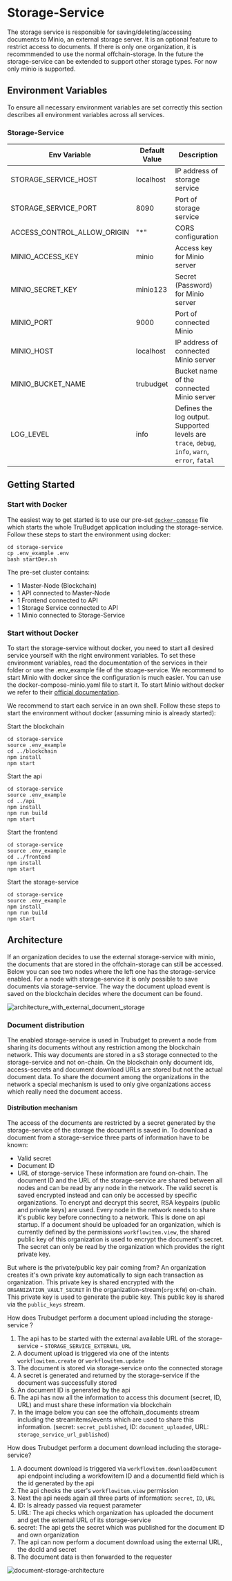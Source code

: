 # Storage-Service

The storage service is responsible for saving/deleting/accessing documents to Minio, an external storage server.
It is an optional feature to restrict access to documents. If there is only one organization, it is recommmended to use the normal offchain-storage.
In the future the storage-service can be extended to support other storage types. For now only minio is supported.

## Environment Variables

To ensure all necessary environment variables are set correctly this section describes all environment variables across all services.

### Storage-Service

| Env Variable                | Default Value | Description                                                                                     |
| --------------------------- | ------------- | ----------------------------------------------------------------------------------------------- |
| STORAGE_SERVICE_HOST        | localhost     | IP address of storage service                                                                   |
| STORAGE_SERVICE_PORT        | 8090          | Port of storage service                                                                         |
| ACCESS_CONTROL_ALLOW_ORIGIN | "\*"          | CORS configuration                                                                              |
| MINIO_ACCESS_KEY            | minio         | Access key for Minio server                                                                     |
| MINIO_SECRET_KEY            | minio123      | Secret (Password) for Minio server                                                              |
| MINIO_PORT                  | 9000          | Port of connected Minio                                                                         |
| MINIO_HOST                  | localhost     | IP address of connected Minio server                                                            |
| MINIO_BUCKET_NAME           | trubudget     | Bucket name of the connected Minio server                                                       |
| LOG_LEVEL                   | info          | Defines the log output. Supported levels are `trace`, `debug`, `info`, `warn`, `error`, `fatal` |

## Getting Started

### Start with Docker

The easiest way to get started is to use our pre-set [`docker-compose`](./docker-compose.yaml) file which starts the whole TruBudget application including the storage-service.
Follow these steps to start the environment using docker:

```
cd storage-service
cp .env_example .env
bash startDev.sh
```

The pre-set cluster contains:

- 1 Master-Node (Blockchain)
- 1 API connected to Master-Node
- 1 Frontend connected to API
- 1 Storage Service connected to API
- 1 Minio connected to Storage-Service

### Start without Docker

To start the storage-service without docker, you need to start all desired service yourself with the right environment variables. To set these environment variables, read the documentation of the services in their folder or use the .env_example file of the stoage-service. We recommend to start Minio with docker since the configuration is much easier. You can use the docker-compose-minio.yaml file to start it. To start Minio without docker we refer to their [official documentation](https://docs.min.io/docs/minio-quickstart-guide.html).

We recommend to start each service in an own shell.
Follow these steps to start the environment without docker (assuming minio is already started):

Start the blockchain

```
cd storage-service
source .env_example
cd ../blockchain
npm install
npm start
```

Start the api

```
cd storage-service
source .env_example
cd ../api
npm install
npm run build
npm start
```

Start the frontend

```
cd storage-service
source .env_example
cd ../frontend
npm install
npm start
```

Start the storage-service

```
cd storage-service
source .env_example
npm install
npm run build
npm start
```

## Architecture

If an organization decides to use the external storage-service with minio, the documents that are stored in the offchain-storage can still be accessed.
Below you can see two nodes where the left one has the storage-service enabled. For a node with storage-service it is only possible to save documents via storage-service.
The way the document upload event is saved on the blockchain decides where the document can be found.

![architecture_with_external_document_storage](./doc/images/architecture_with_external_document_storage.JPG)

### Document distribution

The enabled storage-service is used in Trubudget to prevent a node from sharing its documents without any restriction among the blockchain network. This way documents are stored in a s3 storage connected to the storage-service and not on-chain. On the blockchain only document ids, access-secrets and document download URLs are stored but not the actual document data.
To share the document among the organizations in the network a special mechanism is used to only give organizations access which really need the document access.

#### Distribution mechanism

The access of the documents are restricted by a secret generated by the storage-service of the storage the document is saved in. To download a document from a storage-service three parts of information have to be known:

- Valid secret
- Document ID
- URL of storage-service
  These information are found on-chain. The document ID and the URL of the storage-service are shared between all nodes and can be read by any node in the network. The valid secret is saved encrypted instead and can only be accessed by specific organizations.
  To encrypt and decrypt this secret, RSA keypairs (public and private keys) are used. Every node in the network needs to share it's public key before connecting to a network. This is done on api startup.
  If a document should be uploaded for an organization, which is currently defined by the permissions `workflowitem.view`, the shared public key of this organization is used to encrypt the document's secret. The secret can only be read by the organization which provides the right private key.

But where is the private/public key pair coming from?
An organization creates it's own private key automatically to sign each transaction as organization. This private key is shared encrypted with the `ORGANIZATION_VAULT_SECRET` in the organization-stream(`org:KfW`) on-chain. This private key is used to generate the public key. This public key is shared via the `public_keys` stream.

How does Trubudget perform a document upload including the storage-service ?

1. The api has to be started with the external available URL of the storage-service - `STORAGE_SERVICE_EXTERNAL_URL`
1. A document upload is triggered via one of the intents `workflowitem.create` or `workflowitem.update`
1. The document is stored via storage-service onto the connected storage
1. A secret is generated and returned by the storage-service if the document was successfully stored
1. An document ID is generated by the api
1. The api has now all the information to access this document (secret, ID, URL) and must share these information via blockchain
1. In the image below you can see the offchain_documents stream including the streamitems/events which are used to share this information. (secret: `secret_published`, ID: `document_uploaded`, URL: `storage_service_url_published`)

How does Trubudget perform a document download including the storage-service?

1. A document download is triggered via `workflowitem.downloadDocument` api endpoint including a workfowitem ID and a documentId field which is the id generated by the api
1. The api checks the user's `workflowitem.view` permission
1. Next the api needs again all three parts of information: `secret`, `ID`, `URL`
1. ID: Is already passed via request parameter
1. URL: The api checks which organization has uploaded the document and get the external URL of its storage-service
1. secret: The api gets the secret which was published for the document ID and own organization
1. The api can now perform a document download using the external URL, the docId and secret
1. The document data is then forwarded to the requester

![document-storage-architecture](./doc/images/document-storage-architecture.png)
